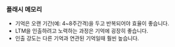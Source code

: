 ### 플래시 메모리

- 기억은 오랜 기간(예: 4~8주간격)을 두고 반복되어야 효율이 좋습니다.
- LTM을 인출하려고 노력하는 과정은 기억에 굉장히 좋습니다.
- 인출 강도는 다른 기억과 연관된 기억일때 훨씬 높습니다.
